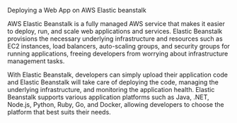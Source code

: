 Deploying a Web App on AWS Elastic beanstalk

AWS Elastic Beanstalk is a fully managed AWS service that makes it easier to deploy, run, and scale web applications and services. Elastic Beanstalk provisions the necessary underlying infrastructure and resources such as EC2 instances, load balancers, auto-scaling groups, and security groups for running applications, freeing developers from worrying about infrastructure management tasks.

With Elastic Beanstalk, developers can simply upload their application code and Elastic Beanstalk will take care of deploying the code, managing the underlying infrastructure, and monitoring the application health. Elastic Beanstalk supports various application platforms such as Java, .NET, Node.js, Python, Ruby, Go, and Docker, allowing developers to choose the platform that best suits their needs.